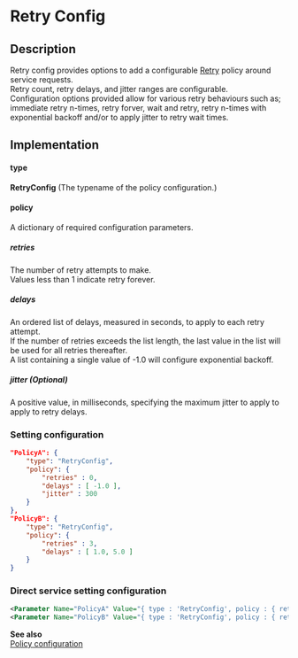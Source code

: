# Retry Config

## Description
Retry config provides options to add a configurable [Retry](https://github.com/App-vNext/Polly/wiki/Retry) policy around service requests.<br/>
Retry count, retry delays, and jitter ranges are configurable.<br/>
Configuration options provided allow for various retry behaviours such as; immediate retry n-times, retry forver, wait and retry, retry n-times with exponential backoff and/or to apply jitter to retry wait times.

## Implementation
#### type
__RetryConfig__ (The typename of the policy configuration.)

#### policy
A dictionary of required configuration parameters.

##### retries
The number of retry attempts to make.<br/>
Values less than 1 indicate retry forever.

##### delays
An ordered list of delays, measured in seconds, to apply to each retry attempt.<br/>
If the number of retries exceeds the list length, the last value in the list will be used for all retries thereafter.<br/>
A list containing a single value of -1.0 will configure exponential backoff.

##### jitter (Optional)
A positive value, in milliseconds, specifying the maximum jitter to apply to apply to retry delays.

### Setting configuration
```json
"PolicyA": {
    "type": "RetryConfig",
    "policy": {
        "retries" : 0,
        "delays" : [ -1.0 ],
        "jitter" : 300
    }
},
"PolicyB": {
    "type": "RetryConfig",
    "policy": {
        "retries" : 3,
        "delays" : [ 1.0, 5.0 ]
    }
}
```

### Direct service setting configuration
```xml
<Parameter Name="PolicyA" Value="{ type : 'RetryConfig', policy : { retries : 0, delays : [ -1.0 ], jitter : 300 } }" />
<Parameter Name="PolicyB" Value="{ type : 'RetryConfig', policy : { retries : 3, delays : [ 1.0, 5.0 ] } }" />
```

__See also__<br/>
[Policy configuration](./Policy.md)